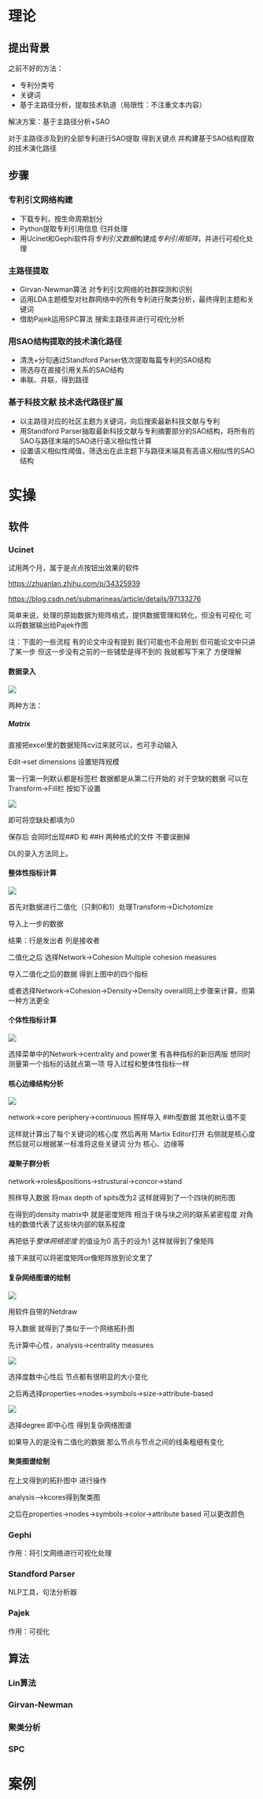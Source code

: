 # 理论 

## 提出背景

之前不好的方法：

* 专利分类号
* 关键词
* 基于主路径分析，提取技术轨道（局限性：不注重文本内容）

解决方案：基于主路径分析+SAO

对于主路径涉及到的全部专利进行SAO提取 得到关键点 并构建基于SAO结构提取的技术演化路径

## 步骤

### 专利引文网络构建

* 下载专利，按生命周期划分
* Python提取专利引用信息 归并处理
* 用Ucinet和Gephi软件将*专利引文数据*构建成*专利引用矩阵*，并进行可视化处理

### 主路径提取

* Girvan-Newman算法 对专利引文网络的社群探测和识别
* 运用LDA主题模型对社群网络中的所有专利进行聚类分析，最终得到主题和关键词
* 借助Pajek运用SPC算法 搜索主路径并进行可视化分析

### 用SAO结构提取的技术演化路径

* 清洗+分句通过Standford Parser依次提取每篇专利的SAO结构
* 筛选存在直接引用关系的SAO结构
* 串联、并联，得到路径

### 基于科技文献 技术迭代路径扩展

* 以主路径对应的社区主题为关键词，向后搜索最新科技文献与专利
* 用Standford Parser抽取最新科技文献与专利摘要部分的SAO结构，将所有的SAO与路径末端的SAO进行语义相似性计算
* 设置语义相似性阈值，筛选出在此主题下与路径末端具有高语义相似性的SAO结构

# 实操

## 软件

### Ucinet

试用两个月，属于是点点按钮出效果的软件

https://zhuanlan.zhihu.com/p/34325939

https://blog.csdn.net/submarineas/article/details/97133276

简单来说，处理的原始数据为矩阵格式，提供数据管理和转化，但没有可视化 可以将数据输出给Pajek作图

注：下面的一些流程 有的论文中没有提到 我们可能也不会用到 但可能论文中只讲了某一步  但这一步没有之前的一些铺垫是得不到的 我就都写下来了 方便理解

#### 数据录入

![](D:\GithubHere\semantic-\图床\image-20230102162331440.png)

两种方法：

##### Matrix

直接把excel里的数据矩阵cv过来就可以，也可手动输入

Edit->set dimensions 设置矩阵规模

第一行第一列默认都是标签栏 数据都是从第二行开始的
对于空缺的数据 可以在Transform->Fill栏 按如下设置

![](D:\GithubHere\semantic-\图床\image-20230102162725412.png)

即可将空缺处都填为0

保存后 会同时出现##D 和 ##H 两种格式的文件 不要误删掉

DL的录入方法同上。

#### 整体性指标计算

![](D:\GithubHere\semantic-\图床\image-20230102164121233.png)

首先对数据进行二值化（只剩0和1）处理Transform->Dichotomize

导入上一步的数据

结果：行是发出者 列是接收者

二值化之后 选择Network->Cohesion Multiple cohesion measures

导入二值化之后的数据 得到上图中的四个指标

或者选择Network->Cohesion->Density->Density overall同上步骤来计算，但第一种方法更全

#### 个体性指标计算

![](D:\GithubHere\semantic-\图床\image-20230102165112502.png)

选择菜单中的Network->centrality and power里 有各种指标的新旧两版  想同时测量第一个指标的话就点第一项 导入过程和整体性指标一样

#### 核心边缘结构分析

![](D:\GithubHere\semantic-\图床\image-20230102172730669.png)

network->core periphery->continuous 照样导入 ##h型数据 其他默认值不变

这样就计算出了每个关键词的核心度  然后再用 Martix Editor打开 右侧就是核心度  然后就可以根据某一标准将这些关键词 分为 核心、边缘等

#### 凝聚子群分析

network->roles&positions->strustural->concor->stand 

照样导入数据 将max depth of spits改为2  这样就得到了一个四块的树形图

在得到的density  matrix中 就是密度矩阵 相当于块与块之间的联系紧密程度 对角线的数值代表了这些块内部的联系程度

再把低于*整体网络密度* 的值设为0 高于的设为1  这样就得到了像矩阵

接下来就可以将密度矩阵or像矩阵放到论文里了

#### 复杂网络图谱的绘制

![](D:\GithubHere\semantic-\图床\image-20230102174447402.png)

用软件自带的Netdraw

导入数据 就得到了类似于一个网络拓扑图

先计算中心性，analysis->centrality measures 

![](D:\GithubHere\semantic-\图床\03R5PZ3CRKJ1W58A~NDJTJM.png)

选择度数中心性后 节点都有很明显的大小变化



之后再选择properties->nodes->symbols->size->attribute-based

![](D:\GithubHere\semantic-\图床\`D4PP@6%][JT~(`4MPEL)$U.png)

选择degree  即中心性 得到复杂网络图谱

如果导入的是没有二值化的数据 那么节点与节点之间的线条粗细有变化

#### 聚类图谱绘制

在上文得到的拓扑图中 进行操作

analysis-->kcores得到聚类图

之后在properties->nodes->symbols->color->attribute based  可以更改颜色

###  Gephi

作用：将引文网络进行可视化处理



### Standford Parser

NLP工具，句法分析器

### Pajek

作用：可视化

## 算法

### Lin算法

### Girvan-Newman

### 聚类分析

### SPC

# 案例

